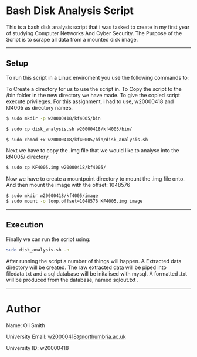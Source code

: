 # Bash Disk Analysis Script
This is a bash disk analysis script that i was tasked to create in my first year of studying Computer Networks And Cyber Security. The Purpose of the Script is to scrape all data from a mounted disk image. 

---
## Setup
To run this script in a Linux enviroment you use the following commands to:

To Create a directory for us to use the script in. To Copy the script to the /bin folder in the new directory we have made. To give the copied script execute privileges. For this assignment, i had to use, w20000418 and kf4005 as directory names. 
```sh 
$ sudo mkdir -p w20000418/kf4005/bin 

$ sudo cp disk_analysis.sh w20000418/kf4005/bin/

$ sudo chmod +x w20000418/kf40005/bin/disk_analysis.sh
```
Next we have to copy the .img file that we would like to  analyse into the kf4005/ directory. 
```sh 
$ sudo cp KF4005.img w20000418/kf4005/
```
Now we have to create a mountpoint directory to mount the .img file onto. And then mount the image with the offset: 1048576
```sh 
$ sudo mkdir w20000418/kf4005/image
$ sudo mount -o loop,offset=1048576 KF4005.img image
```
---

## Execution

Finally we can run the script using:

```sh 
sudo disk_analysis.sh -n
```
After running the script a number of things will happen. A Extracted data directory will be created. The raw extracted data will be piped into filedata.txt and a sql database will be initalised with mysql. A formatted .txt will be produced from the database, named sqlout.txt .

---
# Author
Name: Oli Smith

University Email: w20000418@northumbria.ac.uk

University ID: w20000418
